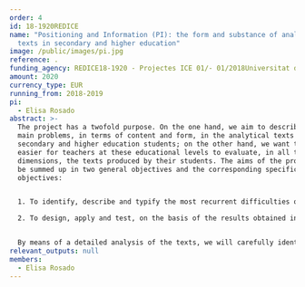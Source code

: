 ```yaml
---
order: 4
id: 18-1920REDICE
name: "Positioning and Information (PI): the form and substance of analytical
  texts in secondary and higher education"
image: /public/images/pi.jpg
reference: .
funding_agency: REDICE18-1920 - Projectes ICE 01/- 01/2018Universitat de Barcelona
amount: 2020
currency_type: EUR
running_from: 2018-2019
pi:
  - Elisa Rosado
abstract: >-
  The project has a twofold purpose. On the one hand, we aim to describe the
  main problems, in terms of content and form, in the analytical texts of
  secondary and higher education students; on the other hand, we want to make it
  easier for teachers at these educational levels to evaluate, in all their
  dimensions, the texts produced by their students. The aims of the project can
  be summed up in two general objectives and the corresponding specific
  objectives: 


  1. To identify, describe and typify the most recurrent difficulties observed in analytical texts, both in their formal characteristics and in the quantity and quality of their content, produced by secondary and higher education pupils before and after the application of a pedagogical treatment on analytical/argumentative texts. 1st Analyse the analytical texts produced by the participants in order to identify, describe and typify the most problematic formal aspects 1b. To analyse how the logical-semantic relations between the different parts of the argumentation are managed in the texts. 1c. Produce a descriptive report of the results and conclusions of the analysis of the difficulties in the use of linguistic forms and content management.

  2. To design, apply and test, on the basis of the results obtained in the fulfilment of objective 1, a Guide for the evaluation of analytical texts which can be adapted to the specific needs of teachers at different levels of training and in subjects in different fields of knowledge. 2a. To draw up a list of criteria for the evaluation of analytical texts agreed by language experts and practising teachers (secondary and university) based on the results of the descriptive report (see Objective 1c). 2b. To test the validity of these criteria by applying them to the corpus texts. 2c. To draw up a guide for the evaluation of analytical texts by secondary school and university teachers, based on agreed criteria and the results of their application.


  By means of a detailed analysis of the texts, we will carefully identify and illustrate which difficulties persist at the change of training cycle and specific pedagogical treatment. We therefore want to bring together the aspects that linguists and psycholinguists as well as practising secondary school and university teachers take into consideration when evaluating a text (see Tolchinsky & Castillo, 2016). From the validation of the common criteria applied and/or prioritised by teachers and experts, we will arrive at a consensual proposal that facilitates and optimises the evaluation of the quality of analytical texts at different educational levels and in different areas of knowledge as well as, in terms of formative assessment, the return to the student of the contribution it makes. The ultimate purpose of the project is to disseminate the guide in relevant educational contexts, higher education and secondary education.
relevant_outputs: null
members:
  - Elisa Rosado
---
```

